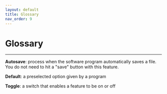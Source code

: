 ```yaml
---
layout: default
title: Glossary
nav_order: 9
---
```


# Glossary
---
__Autosave__: process when the software program automatically saves a file. You do not need to hit a "save" button with this feature.

__Default__: a preselected option given by a program

__Toggle__: a switch that enables a feature to be on or off
